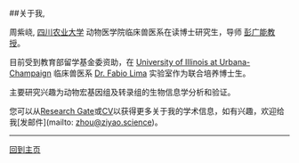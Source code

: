 ##关于我,

周紫峣, [四川农业大学](http://www.sicau.edu.cn) 动物医学院临床兽医系在读博士研究生，导师 [彭广能教授](http://syy.sicau.edu.cn/ShowInfo.asp?ID=53)。

目前受到教育部留学基金委资助，在 [University of Illinois at Urbana-Champaign](http://www.illinois.edu) 临床兽医系 [Dr. Fabio Lima](http://illinois.edu/ds/search?search_type=userid&search=flima&skinId=10776) 实验室作为联合培养博士生。

主要研究兴趣为动物宏基因组及转录组的生物信息学分析和验证。

您可以从[Research Gate](https://www.researchgate.net/profile/Ziyao_Zhou3)或[CV](/CV-ziyao-cn.pdf)以获得更多关于我的学术信息，如有兴趣，欢迎给我[发邮件](mailto: zhou@ziyao.science)。





-----------

[回到主页](http://zhou.ziyao.science)
